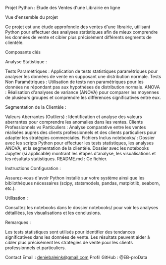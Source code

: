 Projet Python : Étude des Ventes d'une Librairie en ligne

Vue d'ensemble du projet

Ce projet est une étude approfondie des ventes d'une librairie, utilisant Python pour effectuer des analyses statistiques afin de mieux comprendre les données de vente et cibler plus précisément différents segments de clientèle.

Composants clés

Analyse Statistique :

Tests Paramétriques : Application de tests statistiques paramétriques pour analyser les données de vente en supposant une distribution normale.
Tests Non Paramétriques : Utilisation de tests non paramétriques pour les données ne répondant pas aux hypothèses de distribution normale.
ANOVA : Réalisation d'analyses de variance (ANOVA) pour comparer les moyennes de plusieurs groupes et comprendre les différences significatives entre eux.

Segmentation de la Clientèle :

Valeurs Aberrantes (Outliers) : Identification et analyse des valeurs aberrantes pour comprendre les anomalies dans les ventes.
Clients Professionnels vs Particuliers : Analyse comparative entre les ventes réalisées auprès des clients professionnels et des clients particuliers pour adapter les stratégies commerciales.
Fichiers Inclus
notebooks/ : Dossier avec les scripts Python pour effectuer les tests statistiques, les analyses ANOVA, et la segmentation de la clientèle.
             Dossier avec les notebooks Jupyter (si applicable) montrant les étapes d'analyse, les visualisations et les résultats statistiques.
README.md : Ce fichier.

Instructions
Configuration :

Assurez-vous d'avoir Python installé sur votre système ainsi que les bibliothèques nécessaires (scipy, statsmodels, pandas, matplotlib, seaborn, etc.).

Utilisation :

Consultez les notebooks dans le dossier notebooks/ pour voir les analyses détaillées, les visualisations et les conclusions.

Remarques :

Les tests statistiques sont utilisés pour identifier des tendances significatives dans les données de vente.
Les résultats peuvent aider à cibler plus précisément les stratégies de vente pour les clients professionnels et particuliers.

Contact
Email : deniebaleink@gmail.com
Profil GitHub : @EB-proData
